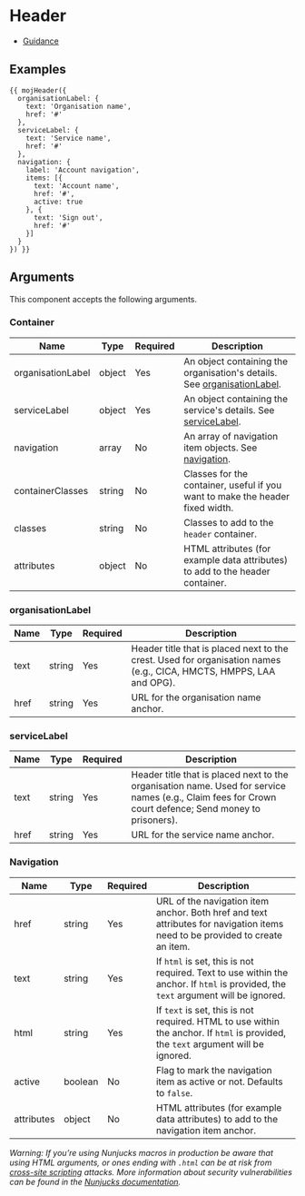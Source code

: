 # Header

- [Guidance](https://design-patterns.service.justice.gov.uk/components/header)

## Examples

```njk
{{ mojHeader({
  organisationLabel: {
    text: 'Organisation name',
    href: '#'
  },
  serviceLabel: {
    text: 'Service name',
    href: '#'
  },
  navigation: {
    label: 'Account navigation',
    items: [{
      text: 'Account name',
      href: '#',
      active: true
    }, {
      text: 'Sign out',
      href: '#'
    }]
  }
}) }}
```

## Arguments

This component accepts the following arguments.

### Container

| Name              | Type   | Required | Description                                                                                   |
| ----------------- | ------ | -------- | --------------------------------------------------------------------------------------------- |
| organisationLabel | object | Yes      | An object containing the organisation's details. See [organisationLabel](#organisationlabel). |
| serviceLabel      | object | Yes      | An object containing the service's details. See [serviceLabel](#servicelabel).                |
| navigation        | array  | No       | An array of navigation item objects. See [navigation](#navigation).                           |
| containerClasses  | string | No       | Classes for the container, useful if you want to make the header fixed width.                 |
| classes           | string | No       | Classes to add to the `header` container.                                                     |
| attributes        | object | No       | HTML attributes (for example data attributes) to add to the header container.                 |

### organisationLabel

| Name | Type   | Required | Description                                                                                                         |
| ---- | ------ | -------- | ------------------------------------------------------------------------------------------------------------------- |
| text | string | Yes      | Header title that is placed next to the crest. Used for organisation names (e.g., CICA, HMCTS, HMPPS, LAA and OPG). |
| href | string | Yes      | URL for the organisation name anchor.                                                                               |

### serviceLabel

| Name | Type   | Required | Description                                                                                                                                            |
| ---- | ------ | -------- | ------------------------------------------------------------------------------------------------------------------------------------------------------ |
| text | string | Yes      | Header title that is placed next to the organisation name. Used for service names (e.g., Claim fees for Crown court defence; Send money to prisoners). |
| href | string | Yes      | URL for the service name anchor.                                                                                                                       |

### Navigation

| Name       | Type    | Required | Description                                                                                                                        |
| ---------- | ------- | -------- | ---------------------------------------------------------------------------------------------------------------------------------- |
| href       | string  | Yes      | URL of the navigation item anchor. Both href and text attributes for navigation items need to be provided to create an item.       |
| text       | string  | Yes      | If `html` is set, this is not required. Text to use within the anchor. If `html` is provided, the `text` argument will be ignored. |
| html       | string  | Yes      | If `text` is set, this is not required. HTML to use within the anchor. If `html` is provided, the `text` argument will be ignored. |
| active     | boolean | No       | Flag to mark the navigation item as active or not. Defaults to `false`.                                                            |
| attributes | object  | No       | HTML attributes (for example data attributes) to add to the navigation item anchor.                                                |

_Warning: If you’re using Nunjucks macros in production be aware that using HTML arguments, or ones ending with `.html` can be at risk from [cross-site scripting](https://en.wikipedia.org/wiki/Cross-site_scripting) attacks. More information about security vulnerabilities can be found in the [Nunjucks documentation](https://mozilla.github.io/nunjucks/api.html#user-defined-templates-warning)._
